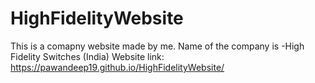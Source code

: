 # HighFidelityWebsite
This is a comapny website made by me.
Name of the company is -High Fidelity Switches (India)
Website link: https://pawandeep19.github.io/HighFidelityWebsite/
